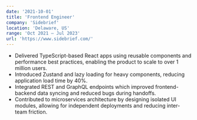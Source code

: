 ```yaml
---
date: '2021-10-01'
title: 'Frontend Engineer'
company: 'Sidebrief'
location: 'Delaware, US'
range: 'Oct 2021 – Jul 2023'
url: 'https://www.sidebrief.com/'
---
```

- Delivered TypeScript-based React apps using reusable components and performance best practices, enabling the product to scale to over 1 million users.
- Introduced Zustand and lazy loading for heavy components, reducing application load time by 40%.
- Integrated REST and GraphQL endpoints which improved frontend-backend data syncing and reduced bugs during handoffs.
- Contributed to microservices architecture by designing isolated UI modules, allowing for independent deployments and reducing inter-team friction.
